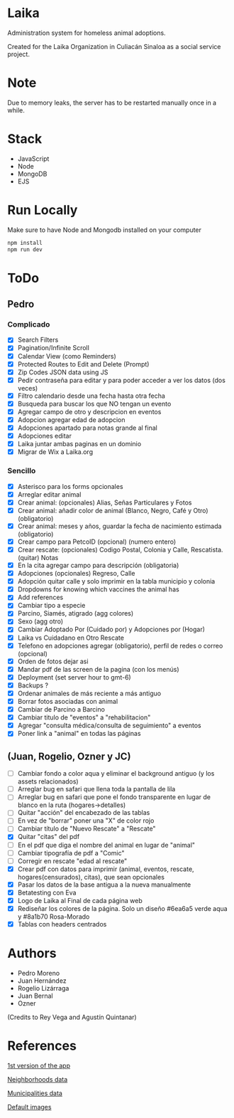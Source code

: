 # Laika

Administration system for homeless animal adoptions.

Created for the Laika Organization in Culiacán Sinaloa as a social service project.

# Note

Due to memory leaks, the server has to be restarted manually once in a while.

# Stack

- JavaScript
- Node
- MongoDB
- EJS

# Run Locally

Make sure to have Node and Mongodb installed on your computer

```bash
npm install
npm run dev
```

# ToDo

## Pedro

### Complicado

- [x] Search Filters
- [x] Pagination/Infinite Scroll
- [x] Calendar View (como Reminders)
- [x] Protected Routes to Edit and Delete (Prompt)
- [x] Zip Codes JSON data using JS
- [x] Pedir contraseña para editar y para poder acceder a ver los datos (dos veces)
- [x] Filtro calendario desde una fecha hasta otra fecha
- [x] Busqueda para buscar los que NO tengan un evento
- [x] Agregar campo de otro y descripcion en eventos
- [x] Adopcion agregar edad de adopcion
- [x] Adopciones apartado para notas grande al final
- [x] Adopciones editar
- [x] Laika juntar ambas paginas en un dominio
- [x] Migrar de Wix a Laika.org

### Sencillo

- [x] Asterisco para los forms opcionales
- [x] Arreglar editar animal
- [x] Crear animal: (opcionales) Alias, Señas Particulares y Fotos
- [x] Crear animal: añadir color de animal (Blanco, Negro, Café y Otro) (obligatorio)
- [x] Crear animal: meses y años, guardar la fecha de nacimiento estimada (obligatorio)
- [x] Crear campo para PetcoID (opcional) (numero entero)
- [x] Crear rescate: (opcionales) Codigo Postal, Colonia y Calle, Rescatista. (quitar) Notas
- [x] En la cita agregar campo para descripción (obligatoria)
- [x] Adopciones (opcionales) Regreso, Calle
- [x] Adopción quitar calle y solo imprimir en la tabla municipio y colonia
- [x] Dropdowns for knowing which vaccines the animal has
- [x] Add references
- [x] Cambiar tipo a especie
- [x] Parcino, Siamés, atigrado (agg colores)
- [x] Sexo (agg otro)
- [x] Cambiar Adoptado Por (Cuidado por) y Adopciones por (Hogar)
- [x] Laika vs Cuidadano en Otro Rescate
- [x] Telefono en adopciones agregar (obligatorio), perfil de redes o correo (opcional)
- [x] Orden de fotos dejar asi
- [x] Mandar pdf de las screen de la pagina (con los menús)
- [x] Deployment (set server hour to gmt-6)
- [x] Backups ?
- [x] Ordenar animales de más reciente a más antiguo
- [x] Borrar fotos asociadas con animal
- [x] Cambiar de Parcino a Barcino
- [x] Cambiar titulo de "eventos" a "rehabilitacion"
- [x] Agregar "consulta médica/consulta de seguimiento" a eventos
- [x] Poner link a "animal" en todas las páginas

## (Juan, Rogelio, Ozner y JC)

- [ ] Cambiar fondo a color aqua y eliminar el background antiguo (y los assets relacionados)
- [ ] Arreglar bug en safari que llena toda la pantalla de lila
- [ ] Arreglar bug en safari que pone el fondo transparente en lugar de blanco en la ruta (hogares->detalles)
- [ ] Quitar "acción" del encabezado de las tablas
- [ ] En vez de "borrar" poner una "X" de color rojo
- [ ] Cambiar título de "Nuevo Rescate" a "Rescate"
- [x] Quitar "citas" del pdf
- [ ] En el pdf que diga el nombre del animal en lugar de "animal"
- [ ] Cambiar tipografía de pdf a "Comic"
- [ ] Corregir en rescate "edad al rescate"
- [x] Crear pdf con datos para imprimir (animal, eventos, rescate, hogares(censurados), citas), que sean opcionales
- [x] Pasar los datos de la base antigua a la nueva manualmente
- [x] Betatesting con Eva
- [x] Logo de Laika al Final de cada página web
- [x] Rediseñar los colores de la página. Solo un diseño #6ea6a5 verde aqua y #8a1b70 Rosa-Morado
- [x] Tablas con headers centrados

# Authors

- Pedro Moreno
- Juan Hernández
- Rogelio Lizárraga
- Juan Bernal
- Ozner

(Credits to Rey Vega and Agustín Quintanar)

# References

[1st version of the app](https://github.com/ReyVega/Laika_WebPage)

[Neighborhoods data](https://www.correosdemexico.gob.mx/SSLServicios/ConsultaCP/CodigoPostal_Exportar.aspx)

[Municipalities data](https://cuentame.inegi.org.mx/monografias/informacion/sin/territorio/div_municipal.aspx?tema=me&e=25)

[Default images](https://www.freepik.es/fotos/perro-mestizo)
